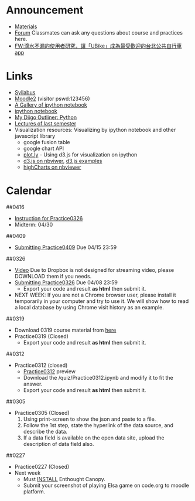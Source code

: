 # Announcement
* [Materials](http://nbviewer.ipython.org/github/jirlong/pss2015/tree/master/)
* [Forum](https://groups.google.com/d/forum/ntnu_pss) Classmates can ask any questions about course and practices here.
* [FW:滴水不漏的使用者研究，讓「UBike」成為最受歡迎的台北公共自行車 app](http://www.inside.com.tw/2015/04/02/ubike-app-user-research)

# Links
* [Syllabus](https://docs.google.com/document/d/1Ff4Bzufrc-kw40OQmUQsSwE5cPKdQH3e0Uh4VL_E9Fo/edit?usp=sharing)
* [Moodle2](http://moodle2.ntnu.edu.tw) (visitor pswd:123456)
* [A Gallery of ipython notebook](https://github.com/ipython/ipython/wiki/A-gallery-of-interesting-IPython-Notebooks#pandas-for-data-analysis)
* [ipython notebook](http://nbviewer.ipython.org/github/ipython/ipython/tree/1.x/examples/notebooks/)
* [My Diigo Outliner: Python](https://www.diigo.com/outliner/1q0y6n/python?key=m0q5lam5b6)
* [Lectures of last semester](https://www.dropbox.com/sh/ze5myvqryhygucr/AAAHptjsqkGDCNhB1POyorN0a?dl=0)
* Visualization resources: Visualizing by ipython notebook and other javascript library
	* google fusion table
	* google chart API
	* [plot.ly](https://plot.ly/) - Using d3.js for visualization on ipython
	* [d3.js on nbviwer](http://nbviewer.ipython.org/github/fperez/talk-strata-sc2014/blob/master/d3%20in%20the%20notebook.ipynb), [d3.js examples](http://biovisualize.github.io/d3visualization/)
	* [highCharts on nbviewer](http://nbviewer.ipython.org/github/gtnx/pandas-highcharts/blob/master/example.ipynb)

# Calendar

##0416
* [Instruction for Practice0326](https://icloud.itc.ntnu.edu.tw/navigate/s/A72A05E0C71C4A7083A2C49893D1580AVQY)
* Midterm: 04/30

##0409
* [Submitting Practice0409](http://form.jotform.me/form/50975309851463) Due 04/15 23:59

##0326
* [Video](https://www.dropbox.com/sh/q41les5hn11anv2/AAAb59rl9nNgGRTlz0sovy24a?lst) Due to Dropbox is not designed for streaming video, please DOWNLOAD them if you needs.
* [Submitting Practice0326](http://form.jotform.me/form/50843640666459) Due 04/08 23:59
	* Export your code and result __as html__ then submit it.
* NEXT WEEK: If you are not a Chrome browser user, please install it temporarily in your computer and try to use it. We will show how to read a local database by using Chrome visit history as an example.

##0319
* Download 0319 course material from [here](https://www.dropbox.com/s/6o108e07niednxe/Practice0319.zip?dl=0)
* Practice0319 (Closed)
	* Export your code and result __as html__ then submit it.

##0312
* Practice0312 (closed)
	* [Practice0312](http://nbviewer.ipython.org/github/jirlong/pss2015/blob/master/quiz/Practice0312.ipynb) preview
	* Download the /quiz/Practice0312.ipynb and modify it to fit the answer.
	* Export your code and result __as html__ then submit it.

##0305
* Practice0305 (Closed)
	1. Using print-screen to show the json and paste to a file.
	2. Follow the 1st step, state the hyperlink of the data source, and describe the data.
	3. If a data field is available on the open data site, upload the description of data field also.

##0227
* Practice0227 (Closed)
* Next week
	* Must [INSTALL](https://github.com/jirlong/pss2015/blob/master/Lectures/C1-InstallingDevelopmentEnvironments.pdf) Enthought Canopy.
	* Submit your screenshot of playing Elsa game on code.org to moodle platform.

